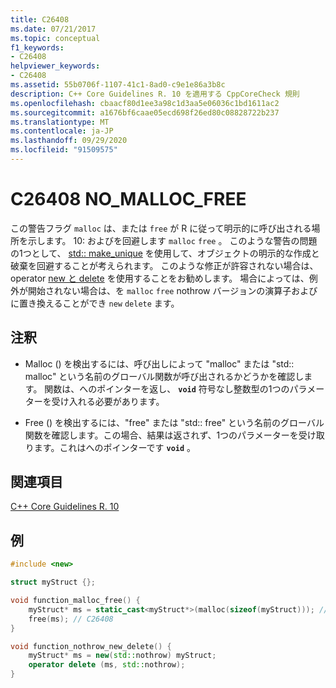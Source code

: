 ```yaml
---
title: C26408
ms.date: 07/21/2017
ms.topic: conceptual
f1_keywords:
- C26408
helpviewer_keywords:
- C26408
ms.assetid: 55b0706f-1107-41c1-8ad0-c9e1e86a3b8c
description: C++ Core Guidelines R. 10 を適用する CppCoreCheck 規則
ms.openlocfilehash: cbaacf80d1ee3a98c1d3aa5e06036c1bd1611ac2
ms.sourcegitcommit: a1676bf6caae05ecd698f26ed80c08828722b237
ms.translationtype: MT
ms.contentlocale: ja-JP
ms.lasthandoff: 09/29/2020
ms.locfileid: "91509575"
---
```

# <a name="c26408-no_malloc_free"></a>C26408 NO_MALLOC_FREE

この警告フラグ `malloc` は、または `free` が R に従って明示的に呼び出される場所を示します。 10: およびを回避します `malloc` `free` 。 このような警告の問題の1つとして、 [std:: make_unique](../standard-library/memory-functions.md#make_unique) を使用して、オブジェクトの明示的な作成と破棄を回避することが考えられます。 このような修正が許容されない場合は、operator [new と delete](../cpp/new-and-delete-operators.md) を使用することをお勧めします。 場合によっては、例外が開始されない場合は、を `malloc` `free` nothrow バージョンの演算子およびに置き換えることができ `new` `delete` ます。

## <a name="remarks"></a>注釈

- Malloc () を検出するには、呼び出しによって "malloc" または "std:: malloc" という名前のグローバル関数が呼び出されるかどうかを確認します。 関数は、へのポインターを返し、 **`void`** 符号なし整数型の1つのパラメーターを受け入れる必要があります。

- Free () を検出するには、"free" または "std:: free" という名前のグローバル関数を確認します。この場合、結果は返されず、1つのパラメーターを受け取ります。これはへのポインターです **`void`** 。

## <a name="see-also"></a>関連項目

[C++ Core Guidelines R. 10](https://github.com/isocpp/CppCoreGuidelines/blob/master/CppCoreGuidelines.md#r10-avoid-malloc-and-free)

## <a name="example"></a>例

```cpp
#include <new>

struct myStruct {};

void function_malloc_free() {
    myStruct* ms = static_cast<myStruct*>(malloc(sizeof(myStruct))); // C26408
    free(ms); // C26408
}

void function_nothrow_new_delete() {
    myStruct* ms = new(std::nothrow) myStruct;
    operator delete (ms, std::nothrow);
}
```
